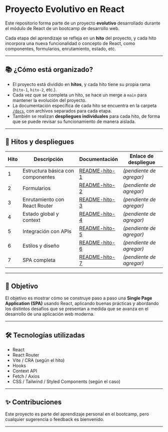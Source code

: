 # Proyecto Evolutivo en React

Este repositorio forma parte de un proyecto **evolutivo** desarrollado durante el módulo de React de un bootcamp de desarrollo web.

Cada etapa del aprendizaje se refleja en un **hito** del proyecto, y cada hito incorpora una nueva funcionalidad o concepto de React, como componentes, formularios, enrutamiento, estado, etc.

---

## 📚 ¿Cómo está organizado?

- El proyecto está dividido en **hitos**, y cada hito tiene su propia rama (`hito-1`, `hito-2`, etc.).
- Cada vez que se completa un hito, se hace un merge a `main` para mantener la evolución del proyecto.
- La documentación específica de cada hito se encuentra en la carpeta [`/docs`](./docs/), con archivos separados para cada etapa.
- También se realizan **despliegues individuales** para cada hito, de forma que se puede revisar su funcionamiento de manera aislada.

---

## 🚀 Hitos y despliegues

| Hito | Descripción                       | Documentación                            | Enlace de despliegue     |
| ---- | --------------------------------- | ---------------------------------------- | ------------------------ |
| 1    | Estructura básica con componentes | [README-hito-1](./docs/README-hito-1.md) | _(pendiente de agregar)_ |
| 2    | Formularios                       | [README-hito-2](./docs/README-hito-2.md) | _(pendiente de agregar)_ |
| 3    | Enrutamiento con React Router     | [README-hito-3](./docs/README-hito-3.md) | _(pendiente de agregar)_ |
| 4    | Estado global y context           | [README-hito-4](./docs/README-hito-4.md) | _(pendiente de agregar)_ |
| 5    | Integración con APIs              | [README-hito-5](./docs/README-hito-5.md) | _(pendiente de agregar)_ |
| 6    | Estilos y diseño                  | [README-hito-6](./docs/README-hito-6.md) | _(pendiente de agregar)_ |
| 7    | SPA completa                      | [README-hito-7](./docs/README-hito-7.md) | _(pendiente de agregar)_ |

---

## 🧠 Objetivo

El objetivo es mostrar cómo se construye paso a paso una **Single Page Application (SPA)** usando React, aplicando buenas prácticas y abordando los distintos desafíos que se presentan a medida que se avanza en el desarrollo de una aplicación web moderna.

---

## 🛠️ Tecnologías utilizadas

- React
- React Router
- Vite / CRA (según el hito)
- Hooks
- Context API
- Fetch / Axios
- CSS / Tailwind / Styled Components (según el caso)

---

## ✨ Contribuciones

Este proyecto es parte del aprendizaje personal en el bootcamp, pero cualquier sugerencia o feedback es bienvenido.

---
